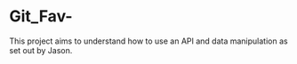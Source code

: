 # Git_Fav-
This project aims to understand how to use an API and data manipulation as set out by Jason.
